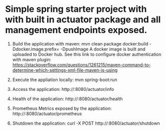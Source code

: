 # Simple spring starter project with  with built in actuator package and all management endpoints exposed.

1) Build the application with maven: mvn clean package docker:build -Ddocker.image.prefix=<username> -DpushImage
A docker image is built and uploaded to Docker hub. See this link to configure docker authentication with maven 
plugin: https://stackoverflow.com/questions/1261215/maven-command-to-determine-which-settings-xml-file-maven-is-using 

2) Execute the appliation locally: mvn spring-boot:run

3) Access the application: http://<ip>:8080/actuator/info

4) Health of the application: http://<ip>:8080/actuator/health

5) Prometheus Metrics exposed by the application: http://<ip>:8080/actuator/prometheus

6) Shutdown the application: curl -X POST http://<ip>:8080/actuator/shutdown